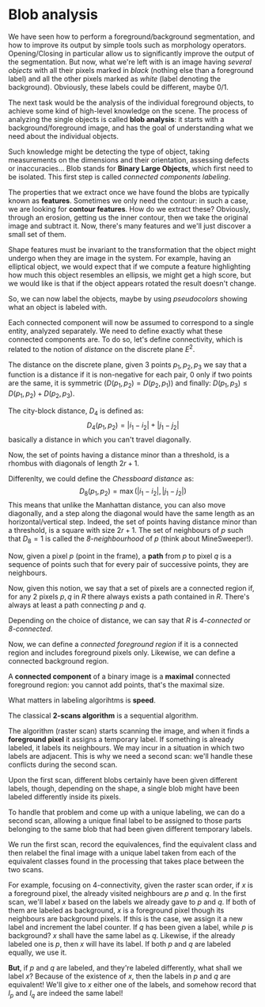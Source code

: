# Blob analysis

We have seen how to perform a foreground/background segmentation, and how to improve its output by simple tools such as morphology operators. Opening/Closing in particular allow us to significantly improve the output of the segmentation. But now, what we're left with is an image having *several objects* with all their pixels marked in *black* (nothing else than a foreground label) and all the other pixels marked as *white* (label denoting the background). Obviously, these labels could be different, maybe 0/1.

The next task would be the analysis of the individual foreground objects, to achieve some kind of high-level knowledge on the scene. The process of analyzing the single objects is called **blob analysis**: it starts with a background/foreground image, and has the goal of understanding what we need about the individual objects.

Such knowledge might be detecting the type of object, taking measurements on the dimensions and their orientation, assessing defects or inaccuracies... Blob stands for **Binary Large Objects**, which first need to be isolated. This first step is called *connected components labeling*.

The properties that we extract once we have found the blobs are typically known as **features**. Sometimes we only need the contour: in such a case, we are looking for **contour features**. How do we extract these? Obviously, through an erosion, getting us the inner contour, then we take the original image and subtract it. Now, there's many features and we'll just discover a small set of them.

Shape features must be invariant to the transformation that the object might undergo when they are image in the system. For example, having an elliptical object, we would expect that if we compute a feature highlighting how much this object resembles an ellipsis, we might get a high score, but we would like is that if the object appears rotated the result doesn't change. 

So, we can now label the objects, maybe by using *pseudocolors* showing what an object is labeled with. 

Each connected component will now be assumed to correspond to a single entity, analyzed separately. We need to define exactly what these connected components are. To do so, let's define connectivity, which is related to the notion of *distance* on the discrete plane $E^2$. 

The distance on the discrete plane, given 3 points $p_1,p_2,p_3$ we say that a function is a distance if it is non-negative for each pair, $0$ only if two points are the same, it is symmetric ($D(p_1, p_2)=D(p_2,p_1)$) and finally: $D\left(p_{1}, p_{3}\right) \leq D\left(p_{1}, p_{2}\right)+D\left(p_{2}, p_{3}\right)$.

The city-block distance, $D_4$ is defined as:
$$
D_{4}\left(p_{1}, p_{2}\right)=\left|i_{1}-i_{2}\right|+\left|j_{1}-j_{2}\right|
$$
basically a distance in which you can't travel diagonally.

Now, the set of points having a distance minor than a threshold, is a rhombus with diagonals of length $2r+1$.

Differenlty, we could define the *Chessboard distance* as:
$$
D_{8}\left(p_{1}, p_{2}\right)=\max \left(\left|i_{1}-i_{2}\right|,\left|j_{1}-j_{2}\right|\right)
$$
This means that unlike the Manhattan distance, you can also move diagonally, and a step along the diagonal would have the same length as an horizontal/vertical step. Indeed, the set of points having distance minor than a threshold, is a square with size $2r+1$. The set of neighbours of $p$ such that $D_8=1$ is called the *8-neighbourhood* of $p$ (think about MineSweeper!).

Now, given a pixel $p$ (point in the frame), a **path** from $p$ to pixel $q$ is a sequence of points such that for every pair of successive points, they are neighbours.

Now, given this notion, we say that a set of pixels are a connected region if, for any 2 pixels $p,q$ in $R$ there always exists a path contained in $R$. There's always at least a path connecting $p$ and $q$. 

Depending on the choice of distance, we can say that $R$ is *4-connected* or *8-connected*.

Now, we can define a *connected foreground region* if it is a connected region and includes foreground pixels only. Likewise, we can define a connected background region. 

A **connected component** of a binary image is a **maximal** connected foreground region: you cannot add points, that's the maximal size.

What matters in labeling algorihtms is **speed**.

The classical **2-scans algorithm** is a sequential algorithm.

The algorithm (raster scan) starts scanning the image, and when it finds a **foreground pixel** it assigns a temporary label. If something is already labeled, it labels its neighbours. We may incur in a situation in which two labels are adjacent. This is why we need a second scan: we'll handle these conflicts during the second scan.

Upon the first scan, different blobs certainly have been given different labels, though, depending on the shape, a single blob might have been labeled differently inside its pixels. 

To handle that problem and come up with a unique labeling, we can do a second scan, allowing a unique final label to be assigned to those parts belonging to the same blob that had been given different temporary labels. 

We run the first scan, record the equivalences, find the equivalent class and then relabel the final image with a unique label taken from each of the equivalent classes found in the processing that takes place between the two scans.

For example, focusing on 4-connectivity, given the raster scan order, if $x$ is a foreground pixel, the already visited neighbours are $p$ and $q$. In the first scan, we'll label $x$ based on the labels we already gave to $p$ and $q$. If both of them are labeled as background, $x$ is a foreground pixel though its neighbours are background pixels. If this is the case, we assign it a new label and increment the label counter. If $q$ has been given a label, while $p$ is background? $x$ shall have the same label as $q$. Likewise, if the already labeled one is $p$, then $x$ will have its label. If both $p$ and $q$ are labeled equally, we use it.

**But**, if $p$ and $q$ are labeled, and they're labeled differently, what shall we label $x$? Because of the existence of $x$, then the labels in $p$ and $q$ are equivalent! We'll give to $x$ either one of the labels, and somehow record that $l_p$ and $l_q$ are indeed the same label! 

